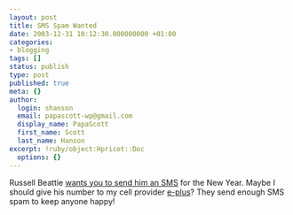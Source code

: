 ```yaml
---
layout: post
title: SMS Spam Wanted
date: 2003-12-31 10:12:30.000000000 +01:00
categories:
- blogging
tags: []
status: publish
type: post
published: true
meta: {}
author:
  login: shanson
  email: papascott-wp@gmail.com
  display_name: PapaScott
  first_name: Scott
  last_name: Hanson
excerpt: !ruby/object:Hpricot::Doc
  options: {}
---
```

<p>Russell Beattie <a title="Russell Beattie Notebook" href="http://www.russellbeattie.com/notebook/1005546.html">wants you to send him an SMS</a> for the New Year. Maybe I should give his number to my cell provider <a href="http://www.eplus.de/">e-plus</a>? They send enough SMS spam to keep anyone happy!</p>
